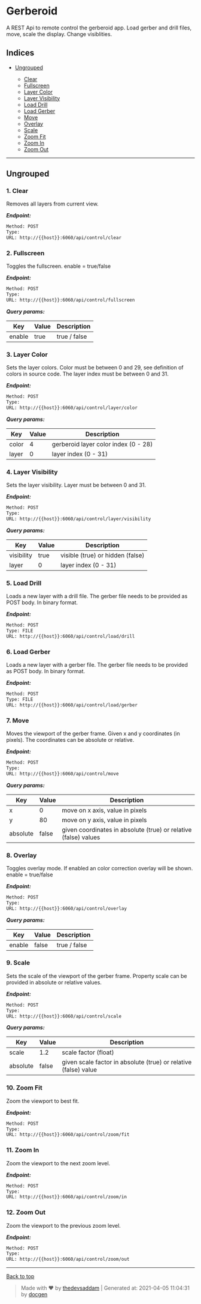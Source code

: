 
# Gerberoid

A REST Api to remote control the gerberoid app. Load gerber and drill files, move, scale the display. Change visiblities.

## Indices

* [Ungrouped](#ungrouped)

  * [Clear](#1-clear)
  * [Fullscreen](#2-fullscreen)
  * [Layer Color](#3-layer-color)
  * [Layer Visibility](#4-layer-visibility)
  * [Load Drill](#5-load-drill)
  * [Load Gerber](#6-load-gerber)
  * [Move](#7-move)
  * [Overlay](#8-overlay)
  * [Scale](#9-scale)
  * [Zoom Fit](#10-zoom-fit)
  * [Zoom In](#11-zoom-in)
  * [Zoom Out](#12-zoom-out)


--------


## Ungrouped



### 1. Clear


Removes all layers from current view.


***Endpoint:***

```bash
Method: POST
Type: 
URL: http://{{host}}:6060/api/control/clear
```



### 2. Fullscreen


Toggles the fullscreen. enable = true/false


***Endpoint:***

```bash
Method: POST
Type: 
URL: http://{{host}}:6060/api/control/fullscreen
```



***Query params:***

| Key | Value | Description |
| --- | ------|-------------|
| enable | true | true / false |



### 3. Layer Color


Sets the layer colors. Color must be between 0 and 29, see definition of colors in source code. The layer index must be between 0 and 31.


***Endpoint:***

```bash
Method: POST
Type: 
URL: http://{{host}}:6060/api/control/layer/color
```



***Query params:***

| Key | Value | Description |
| --- | ------|-------------|
| color | 4 | gerberoid layer color index (0 - 28) |
| layer | 0 | layer index (0 - 31) |



### 4. Layer Visibility


Sets the layer visibility. Layer must be between 0 and 31.


***Endpoint:***

```bash
Method: POST
Type: 
URL: http://{{host}}:6060/api/control/layer/visibility
```



***Query params:***

| Key | Value | Description |
| --- | ------|-------------|
| visibility | true | visible (true) or hidden (false) |
| layer | 0 | layer index (0 - 31) |



### 5. Load Drill


Loads a new layer with a drill file. The gerber file needs to be provided as POST body. In binary format.


***Endpoint:***

```bash
Method: POST
Type: FILE
URL: http://{{host}}:6060/api/control/load/drill
```



### 6. Load Gerber


Loads a new layer with a gerber file. The gerber file needs to be provided as POST body. In binary format.


***Endpoint:***

```bash
Method: POST
Type: FILE
URL: http://{{host}}:6060/api/control/load/gerber
```



### 7. Move


Moves the viewport of the gerber frame. Given x and y coordinates (in pixels). The coordinates can be absolute or relative.


***Endpoint:***

```bash
Method: POST
Type: 
URL: http://{{host}}:6060/api/control/move
```



***Query params:***

| Key | Value | Description |
| --- | ------|-------------|
| x | 0 | move on x axis, value in pixels |
| y | 80 | move on y axis, value in pixels |
| absolute | false | given coordinates in absolute (true) or relative (false) values |



### 8. Overlay


Toggles overlay mode. If enabled an color correction overlay will be shown. enable = true/false


***Endpoint:***

```bash
Method: POST
Type: 
URL: http://{{host}}:6060/api/control/overlay
```



***Query params:***

| Key | Value | Description |
| --- | ------|-------------|
| enable | false | true / false |



### 9. Scale


Sets the scale of the viewport of the gerber frame. Property scale can be provided in absolute or relative values.


***Endpoint:***

```bash
Method: POST
Type: 
URL: http://{{host}}:6060/api/control/scale
```



***Query params:***

| Key | Value | Description |
| --- | ------|-------------|
| scale | 1.2 | scale factor (float) |
| absolute | false | given scale factor in absolute (true) or relative (false) value |



### 10. Zoom Fit


Zoom the viewport to best fit.


***Endpoint:***

```bash
Method: POST
Type: 
URL: http://{{host}}:6060/api/control/zoom/fit
```



### 11. Zoom In


Zoom the viewport to the next zoom level.


***Endpoint:***

```bash
Method: POST
Type: 
URL: http://{{host}}:6060/api/control/zoom/in
```



### 12. Zoom Out


Zoom the viewport to the previous zoom level.


***Endpoint:***

```bash
Method: POST
Type: 
URL: http://{{host}}:6060/api/control/zoom/out
```



---
[Back to top](#gerberoid)
> Made with &#9829; by [thedevsaddam](https://github.com/thedevsaddam) | Generated at: 2021-04-05 11:04:31 by [docgen](https://github.com/thedevsaddam/docgen)
